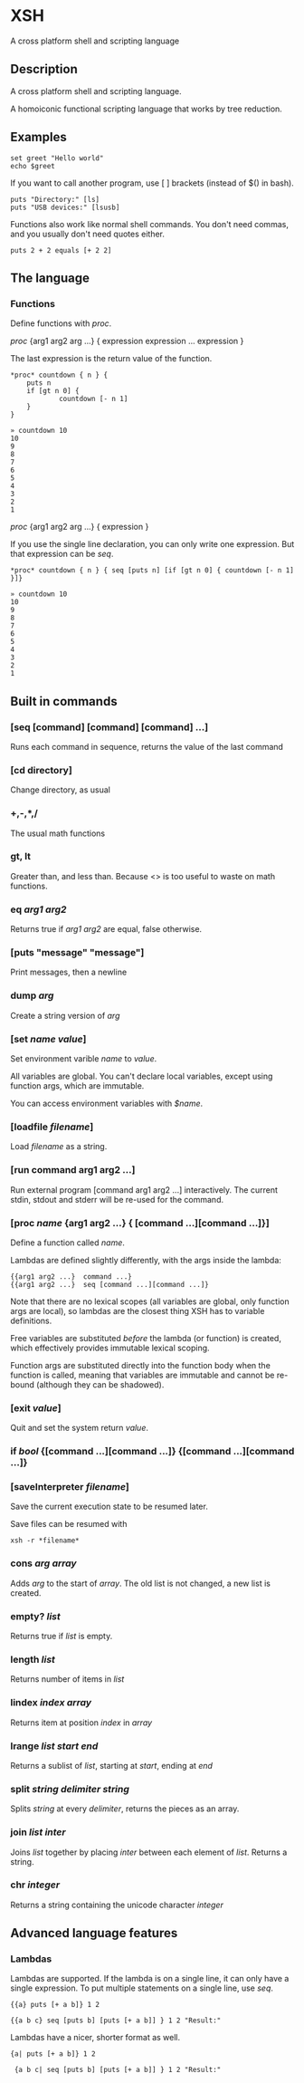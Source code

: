 # XSH

A cross platform shell and scripting language

## Description

A cross platform shell and scripting language.

A homoiconic functional scripting language that works by tree reduction.
## Examples

    set greet "Hello world"
    echo $greet

 If you want to call another program, use [ ] brackets (instead of $() in bash).
    
    puts "Directory:" [ls]
    puts "USB devices:" [lsusb]

Functions also work like normal shell commands. You don't need commas, and you usually don't need quotes either.

    puts 2 + 2 equals [+ 2 2]

## The language
### Functions

Define functions with *proc*.


*proc* {arg1 arg2 arg ...} { 
	expression
	expression
	...
	expression
 }

The last expression is the return value of the function.

    *proc* countdown { n } {
        puts n
        if [gt n 0] {
                countdown [- n 1]
        }
    }

    » countdown 10
    10
    9
    8
    7
    6
    5
    4
    3
    2
    1

*proc* {arg1 arg2 arg ...} { expression }

If you use the single line declaration, you can only write one expression.  But that expression can be _seq_.

    *proc* countdown { n } { seq [puts n] [if [gt n 0] { countdown [- n 1] }]}

    » countdown 10
    10
    9
    8
    7
    6
    5
    4
    3
    2
    1





## Built in commands

### [seq [command] [command] [command] ...]

Runs each command in sequence, returns the value of the last command

### [cd directory]

Change directory, as usual

### +,-,*,/

The usual math functions

### gt, lt

Greater than, and less than.  Because <> is too useful to waste on math functions.

### eq *arg1* *arg2*

Returns true if *arg1 arg2* are equal, false otherwise.

### [puts "message" "message"]

Print messages, then a newline

### dump *arg*

Create a string version of *arg*

### [set *name* *value*]

Set environment varible *name* to *value*.

All variables are global.  You can't declare local variables, except using function args, which are immutable.

You can access environment variables with *$name*.

### [loadfile *filename*]

Load *filename* as a string.

### [run command arg1 arg2 ...]

Run external program [command arg1 arg2 ...] interactively.  The current stdin, stdout and stderr will be re-used for the command.

### [proc *name* {arg1 arg2 ...} { [command ...][command ...]}]

Define a function called *name*.

Lambdas are defined slightly differently, with the args inside the lambda:

    {{arg1 arg2 ...}  command ...}
    {{arg1 arg2 ...}  seq [command ...][command ...]}

Note that there are no lexical scopes (all variables are global, only function args are local), so lambdas are the closest thing XSH has to variable definitions.

Free variables are substituted _before_ the lambda (or function) is created, which effectively provides immutable lexical scoping.

Function args are substituted directly into the function body when the function is called, meaning that variables are immutable and cannot be re-bound (although they can be shadowed).

### [exit *value*]

Quit and set the system return *value*.

### if *bool* {[command ...][command ...]} {[command ...][command ...]} 

### [saveInterpreter *filename*]

Save the current execution state to be resumed later.

Save files can be resumed with 

    xsh -r *filename*

### cons *arg* *array*

Adds *arg* to the start of *array*.  The old list is not changed, a new list is created.

### empty? *list*

Returns true if *list* is empty.

### length *list*

Returns number of items in *list*

### lindex *index* *array*

Returns item at position *index* in *array*

### lrange *list* *start* *end*

Returns a sublist of *list*, starting at *start*, ending at *end*

### split *string* *delimiter string*

Splits *string* at every *delimiter*, returns the pieces as an array.

### join *list* *inter*

Joins *list* together by placing *inter* between each element of *list*.  Returns a string.

### chr *integer*

Returns a string containing the unicode character *integer*


## Advanced language features


### Lambdas

Lambdas are supported.  If the lambda is on a single line, it can only have a single expression.  To put multiple statements on a single line, use *seq*.

    {{a} puts [+ a b]} 1 2

    {{a b c} seq [puts b] [puts [+ a b]] } 1 2 "Result:"

 

Lambdas have a nicer, shorter format as well.

    {a| puts [+ a b]} 1 2

     {a b c| seq [puts b] [puts [+ a b]] } 1 2 "Result:"

